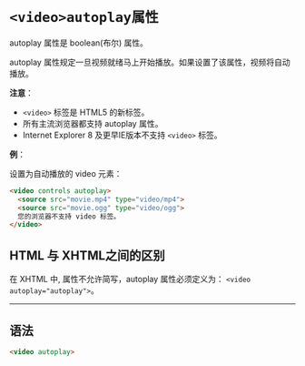 # `<video>autoplay属性`

autoplay 属性是 boolean(布尔) 属性。

autoplay 属性规定一旦视频就绪马上开始播放。如果设置了该属性，视频将自动播放。

**注意**：

- `<video>` 标签是 HTML5 的新标签。
- 所有主流浏览器都支持 autoplay 属性。
-  Internet Explorer 8 及更早IE版本不支持 `<video>` 标签。

**例**：

设置为自动播放的 video 元素：

```html
<video controls autoplay>
  <source src="movie.mp4" type="video/mp4">
  <source src="movie.ogg" type="video/ogg">
  您的浏览器不支持 video 标签。
</video>
```

## HTML 与 XHTML之间的区别

在 XHTML 中, 属性不允许简写，autoplay 属性必须定义为： `<video autoplay="autoplay">`。

------

## 语法

```html
<video autoplay>
```

